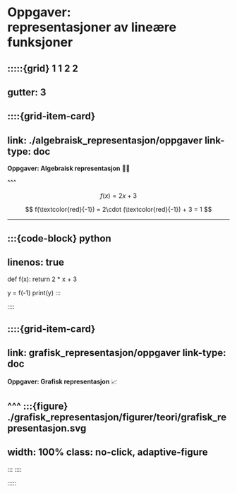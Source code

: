 # Oppgaver: <br> representasjoner av lineære funksjoner

:::::{grid} 1 1 2 2
---
gutter: 3
---

::::{grid-item-card}
---
link: ./algebraisk_representasjon/oppgaver
link-type: doc
---
**Oppgaver: Algebraisk representasjon** ✍🏼

^^^

$$
f(x) = 2x + 3
$$

$$
f(\textcolor{red}{-1}) = 2\cdot (\textcolor{red}{-1}) + 3 = 1
$$

---

:::{code-block} python
---
linenos: true
---
def f(x):
    return 2 * x + 3

y = f(-1)
print(y)
:::

::::

::::{grid-item-card}
---
link: grafisk_representasjon/oppgaver
link-type: doc
---
**Oppgaver: Grafisk representasjon** 📈

^^^
:::{figure} ./grafisk_representasjon/figurer/teori/grafisk_representasjon.svg
---
width: 100%
class: no-click, adaptive-figure
---
:::
::::

:::::